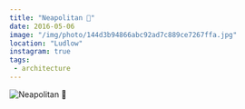 ```yaml
---
title: "Neapolitan 🏡"
date: 2016-05-06
image: "/img/photo/144d3b94866abc92ad7c889ce7267ffa.jpg"
location: "Ludlow"
instagram: true
tags:
 - architecture
---
```


![Neapolitan 🏡](/img/photo/144d3b94866abc92ad7c889ce7267ffa.jpg)
